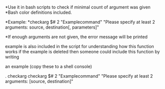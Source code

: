  
 *Use it in bash scripts to check if minimal count of argument was given
 *Bash color definitions included.

 *Example:
 *checkarg $# 2 "Examplecommand" "Please specify at least 2 arguments: source, destination[, parameters]"
 
 *If  enough arguments are not given, the error message will be printed

 example is also included in the script for understanding how this function works
 if the example is deleted then someone could include this function by writing 
 
an example (copy these to a shell console)

 . checkarg 
 checkarg $# 2 "Examplecommand" "Please specify at least 2 arguments: [source, destination]"


